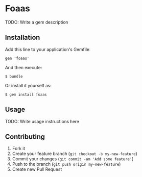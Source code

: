 # Foaas

TODO: Write a gem description

## Installation

Add this line to your application's Gemfile:

    gem 'foaas'

And then execute:

    $ bundle

Or install it yourself as:

    $ gem install foaas

## Usage

TODO: Write usage instructions here

## Contributing

1. Fork it
2. Create your feature branch (`git checkout -b my-new-feature`)
3. Commit your changes (`git commit -am 'Add some feature'`)
4. Push to the branch (`git push origin my-new-feature`)
5. Create new Pull Request
